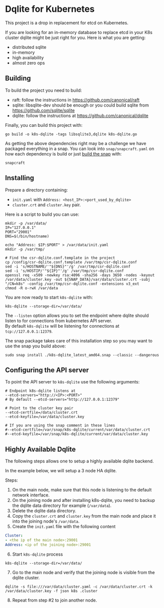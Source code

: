 # Dqlite for Kubernetes

This project is a drop in replacement for etcd on Kubernetes.
 
If you are looking for an in-memory database to replace etcd in your
K8s cluster dqlite might be just right for you. Here is what you are getting:

 - distributed sqlite
 - in-memory
 - high availability
 - almost zero ops

## Building

To build the project you need to build:
 - raft: follow the instructions in https://github.com/canonical/raft
 - sqlite: libsqlite-dev should be enough or you could build sqlite from https://github.com/sqlite/sqlite
 - dqlite: follow the instructions at https://github.com/canonical/dqlite

Finally, you can build this project with: 
```
go build -o k8s-dqlite -tags libsqlite3,dqlite k8s-dqlite.go
```

As getting the above dependencies right may be a challenge we have packaged everything in a snap.
You can look into `snap/snapcraft.yaml` on how each dependency is build or just
 [build the snap](https://snapcraft.io/docs/go-applications) with:
```
snapcraft
```

## Installing

Prepare a directory containing:

  - `init.yaml` with `Address: <host_IP>:<port_used_by_dqlite>`
  - `cluster.crt` and `cluster.key` pair.
  
Here is a script to build you can use:
```
mkdir -p /var/data/
IP="127.0.0.1"
PORT="29001"
DNS=$(/bin/hostname)

echo "Address: $IP:$PORT" > /var/data/init.yaml
mkdir -p /var/tmp/

# Find the csr-dqlite.conf.template in the project
cp /config/csr-dqlite.conf.template /var/tmp/csr-dqlite.conf
sed -i 's/HOSTNAME/'"${DNS}"'/g' /var/tmp/csr-dqlite.conf
sed -i 's/HOSTIP/'"${IP}"'/g' /var/tmp/csr-dqlite.conf
openssl req -x509 -newkey rsa:4096 -sha256 -days 3650 -nodes -keyout /var/data/cluster.key -out ${SNAP_DATA}/var/data/cluster.crt -subj "/CN=k8s" -config /var/tmp/csr-dqlite.conf -extensions v3_ext
chmod -R o-rwX /var/data
```

You are now ready to start `k8s-dqlite` with:
```
k8s-dqlite --storage-dir=/var/data/
```

The `--listen` option allows you to set the endpoint where dqlite should listen to for connections from kubernetes API server.  
By default `k8s-dqlite` will be listening for connections at `tcp://127.0.0.1:12379`. 

The snap package takes care of this installation step so you may want to use the snap you build above:
```
sudo snap install ./k8s-dqlite_latest_amd64.snap --classic --dangerous
```
 
## Configuring the API server

To point the API server to `k8s-dqlite` use the following arguments:
```
# Endpoint k8s-dqlite listens at
--etcd-servers="http://<IP>:<PORT>"
# By default --etcd-servers="http://127.0.0.1:12379"

# Point to the cluster key pair
--etcd-certfile=/data/cluster.crt
--etcd-keyfile=/var/data/cluster.key

# If you are using the snap comment in these lines
#--etcd-certfile=/var/snap/k8s-dqlite/current/var/data/cluster.crt
#--etcd-keyfile=/var/snap/k8s-dqlite/current/var/data/cluster.key
```
## Highly Available Dqlite

The following steps allows one to setup a highly available dqlite backend.

In the example below, we will setup a 3 node HA dqlite.

Steps:

1. On the main node, make sure that this node is listening to the default network interface.
2. On the joining node and after installing k8s-dqlite, you need to backup the dqlite data directory for example (`/var/data`).
3. Delete the dqlite data directory.
4. Copy the `cluster.crt` and `cluster.key` from the main node and place it into the joining node's `/var/data`.
5. Create the `init.yaml` file with the following content
  
  ```yaml
  Cluster: 
  - <the ip of the main node>:29001
  Address: <ip of the joining node>:29001
  ```
6. Start `k8s-dqlite` process

  ```shell
  k8s-dqlite --storage-dir=/var/data/
  ```

7. Go to the main node and verify that the joining node is visible from the dqlite cluster.

  ```shell
  dqlite -s file:///var/data/cluster.yaml -c /var/data/cluster.crt -k /var/data/cluster.key -f json k8s .cluster
  ```

8. Repeat from step #2 to join another node.